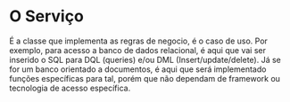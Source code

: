 # O Serviço
É a classe que implementa as regras de negocio, é o caso de uso.
Por exemplo, para acesso a banco de dados relacional, é aqui que vai ser inserido o SQL para DQL (queries) e/ou DML (Insert/update/delete). Já se for um banco orientado a documentos, é aqui que será implementado funções específicas para tal, porém que não dependam de framework ou tecnologia de acesso específica.
